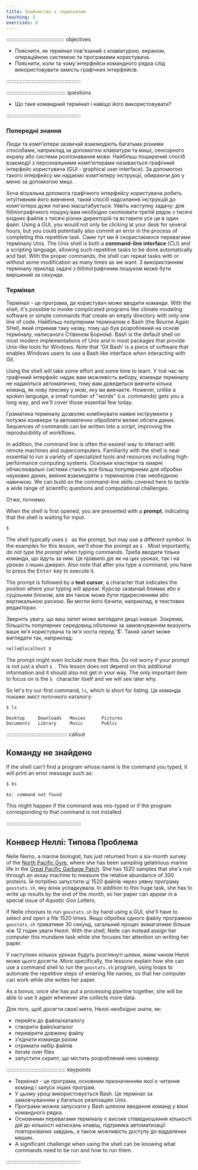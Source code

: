 ```yaml
---
title: Знайомство з терміналом
teaching: 5
exercises: 0
---
```


::::::::::::::::::::::::::::::::::::::: objectives

- Пояснити, як термінал пов'язаний з клавіатурою, екраном, операційною системою та програмами користувача.
- Пояснити, коли та чому інтерфейси командного рядка слід використовувати замість графічних інтерфейсів.

::::::::::::::::::::::::::::::::::::::::::::::::::

:::::::::::::::::::::::::::::::::::::::: questions

- Що таке командний термінал і навіщо його використовувати?

::::::::::::::::::::::::::::::::::::::::::::::::::

### Попередні знання

Люди та комп’ютери зазвичай взаємодіють багатьма різними способами, наприклад за допомогою клавіатури та миші, сенсорного екрану або системи розпізнавання мови.
Найбільш поширений спосіб взаємодії з персональними комп’ютерами називається графічний інтерфейс користувача (GUI - graphical user interface).
За допомогою такого інтерфейсу ми надаємо комп’ютеру інструкції, обираючи дію у меню за допомогою миші.

Хоча візуальна допомога графічного інтерфейсу користувача робить інтуїтивним його вивчення,
такий спосіб надсилання інструкцій до комп'ютера дуже погано масштабується.
Уявіть наступну задачу:
для бібліографічного пошуку вам необхідно скопіювати третій рядок з тисячі вхідних файлів з тисячі
різних директорій та вставити усе це в один файл.
Using a GUI, you would not only be clicking at your desk for several hours,
but you could potentially also commit an error in the process of completing this repetitive task.
Саме тут ми й скористаємося перевагами терміналу Unix.
The Unix shell is both a **command-line interface** (CLI) and a scripting language,
allowing such repetitive tasks to be done automatically and fast.
With the proper commands, the shell can repeat tasks with or without some modification
as many times as we want.
З використанням терміналу приклад задачі з бібліографічним пошуком може бути вирішений за секунди.

### Термінал

Термінал - це програма, де користувач може вводити команди.
With the shell, it's possible to invoke complicated programs like climate modeling software
or simple commands that create an empty directory with only one line of code.
Найбільш популярним терміналом є Bash (the Bourne Again SHell, який отримав таку назву, тому що був розроблений на основі терміналу, написаного Стівеном Борном).
Bash is the default shell on most modern implementations of Unix and in most packages that provide
Unix-like tools for Windows.
Note that 'Git Bash' is a piece of software that enables Windows users to use a Bash like interface
when interacting with Git.

Using the shell will take some effort and some time to learn.
У той час як графічний інтерфейс надає вам можливість вибору, команди терміналу не надаються автоматично, тому вам доведеться вивчити кілька команд, як нову лексику у мові, яку ви вивчаєте.
However, unlike a spoken language, a small number of "words" (i.e. commands) gets you a long way,
and we'll cover those essential few today.

Граматика терміналу дозволяє комбінувати наявні інструменти у потужні конвеєри та автоматично обробляти великі обсяги даних. Sequences of
commands can be written into a _script_, improving the reproducibility of
workflows.

In addition, the command line is often the easiest way to interact with remote machines
and supercomputers.
Familiarity with the shell is near essential to run a variety of specialized tools and resources
including high-performance computing systems.
Оскільки кластери та хмарні обчислювальні системи стають все більш популярними для обробки наукових даних, вміння взаємодіяти з терміналом стає необхідною навичкою.
We can build on the command-line skills covered here
to tackle a wide range of scientific questions and computational challenges.

Отже, почнемо.

When the shell is first opened, you are presented with a **prompt**,
indicating that the shell is waiting for input.

```bash
$
```

The shell typically uses `$ ` as the prompt, but may use a different symbol.
In the examples for this lesson, we'll show the prompt as `$ `.
Most importantly, _do not type the prompt_ when typing commands.
Треба вводити тільки команди, що йдуть за ним.
Це правило діє як на цих уроках, так і на уроках з інших джерел.
Also note that after you type a command, you have to press the <kbd>Enter</kbd> key to execute it.

The prompt is followed by a **text cursor**, a character that indicates the position where your
typing will appear.
Курсор зазвичай блимає або є суцільним блоком, але він також може бути підкресленням або вертикальною рискою.
Ви могли його бачити, наприклад, в текстових редакторах.

Зверніть увагу, що ваш запит може виглядати дещо інакше. Зокрема, більшість популярних середовищ оболонки за замовчуванням вказують ваше ім'я користувача та ім'я хоста перед '$'. Такий запит може виглядати так, наприклад:

```bash
nelle@localhost $
```

The prompt might even include more than this. Do not worry if your prompt is not
just a short `$ `. This lesson does not depend on this additional information and it
should also not get in your way. The only important item to focus on is the `$ `
character itself and we will see later why.

So let's try our first command, `ls`, which is short for listing.
Ця команда покаже зміст поточного каталогу:

```bash
$ ls
```

```output
Desktop     Downloads   Movies      Pictures
Documents   Library     Music       Public
```

:::::::::::::::::::::::::::::::::::::::::  callout

## Команду не знайдено

If the shell can't find a program whose name is the command you typed, it
will print an error message such as:

```bash
$ ks
```

```output
ks: command not found
```

This might happen if the command was mis-typed or if the program corresponding to that command
is not installed.

::::::::::::::::::::::::::::::::::::::::::::::::::

## Конвеєр Неллі: Типова Проблема

Nelle Nemo, a marine biologist,
has just returned from a six-month survey of the
[North Pacific Gyre](https://en.wikipedia.org/wiki/North_Pacific_Gyre),
where she has been sampling gelatinous marine life in the
[Great Pacific Garbage Patch](https://en.wikipedia.org/wiki/Great_Pacific_Garbage_Patch).
She has 1520 samples that she's run through an assay machine to measure the relative abundance
of 300 proteins.
Їй потрібно запустити ці 1520 файлів через уявну програму `goostats.sh`, яку вона успадкувала.
In addition to this huge task, she has to write up results by the end of the month, so her paper
can appear in a special issue of _Aquatic Goo Letters_.

If Nelle chooses to run `goostats.sh` by hand using a GUI,
she'll have to select and open a file 1520 times.
Якщо обробка одного файлу програмою `goostats.sh` триватиме 30 секунд, загальний процес вимагатиме більше ніж 12 годин уваги Неллі.
With the shell, Nelle can instead assign her computer this mundane task while she focuses
her attention on writing her paper.

У наступних кількох уроках будуть розглянуті шляхи, яким чином Неллі може цього досягти.
More specifically,
the lessons explain how she can use a command shell to run the `goostats.sh` program,
using loops to automate the repetitive steps of entering file names,
so that her computer can work while she writes her paper.

As a bonus,
once she has put a processing pipeline together,
she will be able to use it again whenever she collects more data.

Для того, щоб досягти своєї мети, Неллі необхідно знати, як:

- перейти до файла/каталогу
- створити файл/каталог
- перевірити довжину файлу
- з'єднати команди разом
- отримати набір файлів
- iterate over files
- запустити скрипт, що містить розроблений нею конвеєр

:::::::::::::::::::::::::::::::::::::::: keypoints

- Термінал - це програма, основним призначенням якої є читання команд і запуск інших програм.
- У цьому уроці використовується Bash. Це термінал за замовчуванням у багатьох реалізаціях Unix.
- Програми можна запускати у Bash шляхом введення команд у вікні командного рядка.
- Основними перевагами терміналу є високе співвідношення кількості дій до кількості натискань клавіш, підтримка автоматизації повторюваних завдань,
  а також можливість доступу до віддалених машин.
- A significant challenge when using the shell can be knowing what commands need to be run and how to run them.

::::::::::::::::::::::::::::::::::::::::::::::::::

